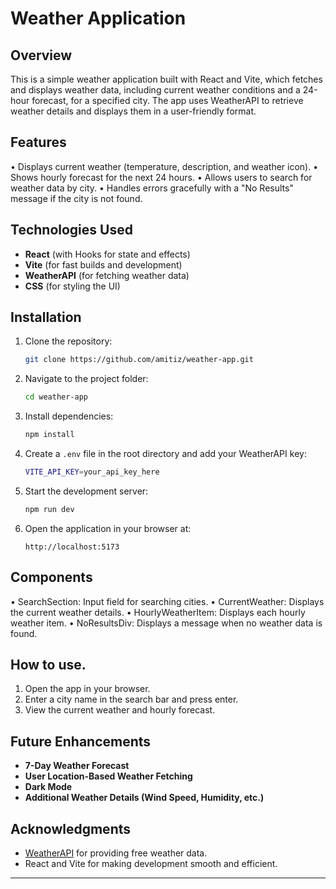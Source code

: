 # Weather Application

## Overview

This is a simple weather application built with React and Vite, which fetches and displays weather data, including current weather conditions and a 24-hour forecast, for a specified city. The app uses WeatherAPI to retrieve weather details and displays them in a user-friendly format.


## Features

•	Displays current weather (temperature, description, and weather icon).
•	Shows hourly forecast for the next 24 hours.
•	Allows users to search for weather data by city.
•	Handles errors gracefully with a "No Results" message if the city is not found.

## Technologies Used

- **React** (with Hooks for state and effects)
- **Vite** (for fast builds and development)
- **WeatherAPI** (for fetching weather data)
- **CSS** (for styling the UI)

## Installation

1. Clone the repository:
   ```sh
   git clone https://github.com/amitiz/weather-app.git
   ```
2. Navigate to the project folder:
   ```sh
   cd weather-app
   ```
3. Install dependencies:
   ```sh
   npm install
   ```
4. Create a `.env` file in the root directory and add your WeatherAPI key:
   ```sh
   VITE_API_KEY=your_api_key_here
   ```
5. Start the development server:
   ```sh
   npm run dev
   ```
6. Open the application in your browser at:
   ```
   http://localhost:5173
   ```



## Components
•	SearchSection: Input field for searching cities.
•	CurrentWeather: Displays the current weather details.
•	HourlyWeatherItem: Displays each hourly weather item.
•	NoResultsDiv: Displays a message when no weather data is found.


## How to use.

1. Open the app in your browser.
2. Enter a city name in the search bar and press enter.
3. View the current weather and hourly forecast.

## Future Enhancements

- **7-Day Weather Forecast**
- **User Location-Based Weather Fetching**
- **Dark Mode**
- **Additional Weather Details (Wind Speed, Humidity, etc.)**

## Acknowledgments

- [WeatherAPI](https://www.weatherapi.com/) for providing free weather data.
- React and Vite for making development smooth and efficient.

---

